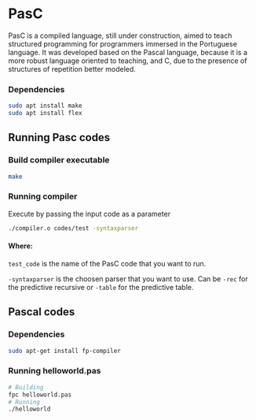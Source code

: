 # PasC

PasC is a compiled language, still under construction, aimed to teach structured programming for programmers immersed in the Portuguese language. It was developed based on the Pascal language, because it is a more robust language oriented to teaching, and C, due to the presence of structures of repetition better modeled.

### Dependencies

```bash
sudo apt install make
sudo apt install flex
```


## Running Pasc codes

### Build compiler executable

```bash
make
```

### Running compiler
Execute by passing the input code as a parameter

```bash
./compiler.o codes/test -syntaxparser
```
#### Where:

```test_code``` is the name of the PasC code that you want to run.

```-syntaxparser``` is the choosen parser that you want to use. Can be ```-rec``` for the predictive recursive or ```-table``` for the predictive table.

## Pascal codes

### Dependencies

```bash
sudo apt-get install fp-compiler
```
### Running helloworld.pas

```bash
# Building
fpc helloworld.pas 
# Running
./helloworld
```
